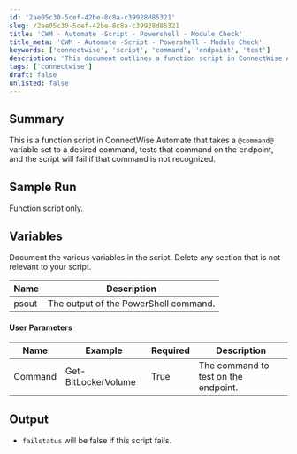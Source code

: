 ```yaml
---
id: '2ae05c30-5cef-42be-8c8a-c39928d85321'
slug: /2ae05c30-5cef-42be-8c8a-c39928d85321
title: 'CWM - Automate -Script - Powershell - Module Check'
title_meta: 'CWM - Automate -Script - Powershell - Module Check'
keywords: ['connectwise', 'script', 'command', 'endpoint', 'test']
description: 'This document outlines a function script in ConnectWise Automate designed to test a specified command on an endpoint. If the command is not recognized, the script will fail, ensuring that only valid commands are executed. The document includes a summary, sample run, variable documentation, user parameters, and output details.'
tags: ['connectwise']
draft: false
unlisted: false
---
```


## Summary

This is a function script in ConnectWise Automate that takes a `@command@` variable set to a desired command, tests that command on the endpoint, and the script will fail if that command is not recognized.

## Sample Run

Function script only.

## Variables

Document the various variables in the script. Delete any section that is not relevant to your script.

| Name  | Description                               |
|-------|-------------------------------------------|
| psout | The output of the PowerShell command.    |

#### User Parameters

| Name    | Example                 | Required | Description                             |
|---------|-------------------------|----------|-----------------------------------------|
| Command | Get-BitLockerVolume     | True     | The command to test on the endpoint.    |

## Output

- `failstatus` will be false if this script fails.